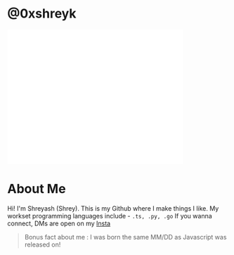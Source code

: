 # @0xshreyk

<img align="center" src="/github-metrics.svg" alt="Metrics" width="400">

# About Me
Hi! I'm Shreyash (Shrey). This is my Github where I make things I like.
My workset programming languages include - `.ts, .py, .go`
If you wanna connect, DMs are open on my [Insta](https://instagram.com/shreyk.x) 


> Bonus fact about me : I was born the same MM/DD as Javascript was released on!
